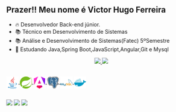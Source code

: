 ## Prazer!! Meu nome é Victor Hugo Ferreira
- 🔥 Desenvolvedor Back-end júnior.
- 📚 Técnico em Desenvolvimento de Sistemas
- 📚 Análise e Desenvolvimento de Sistemas(Fatec) 5ºSemestre
- 🌱 Estudando Java,Spring Boot,JavaScript,Angular,Git e Mysql

<div align="center">
  <a href="https://github.com/VictorVFM">
  <img height="147em" src="https://github-readme-stats.vercel.app/api?username=VictorVFM&show_icons=true&theme=tokyonight&include_all_commits=true&count_private=true"/>
  <img height="147em" src="https://github-readme-stats.vercel.app/api/top-langs/?username=VictorVFM&layout=compact&langs_count=7&theme=tokyonight"/>
</div>
  
<div style="display: inline_block"><br>
   
  <code><img align="center" height="32" src="https://raw.githubusercontent.com/devicons/devicon/master/icons/java/java-original.svg"></code>
  <code><img align="center" height="32" src="https://raw.githubusercontent.com/devicons/devicon/master/icons/spring/spring-original.svg"></code>
  <code><img align="center" height="32" src="https://raw.githubusercontent.com/devicons/devicon/master/icons/angular/angular-original.svg"></code>
  <code><img align="center" height="32" src="https://raw.githubusercontent.com/devicons/devicon/master/icons/postgresql/postgresql-original.svg"></code>
  <code><img align="center" height="32" src="https://raw.githubusercontent.com/devicons/devicon/master/icons/mysql/mysql-original-wordmark.svg"></code>
  <code><img align="center" height="32" src="https://raw.githubusercontent.com/devicons/devicon/master/icons/docker/docker-plain.svg"></code>
</div>  
 
 ##
 
<div> 
  <a href="https://www.linkedin.com/in/victor-hugo-ferreira12/" target="_blank"><img src="https://img.shields.io/badge/-LinkedIn-%230077B5?style=for-the-badge&logo=linkedin&logoColor=white" target="_blank"></a>   
  <a href = "mailto:victorhugoferreira452@gmail.com"><img src="https://img.shields.io/badge/-Gmail-%23333?style=for-the-badge&logo=gmail&logoColor=white" target="_blank"></a>
  <a href="https://discord.com/channels/@me" target="_blank"><img src="https://img.shields.io/badge/Discord-7289DA?style=for-the-badge&logo=discord&logoColor=white" target="_blank"></a> 
</div>
